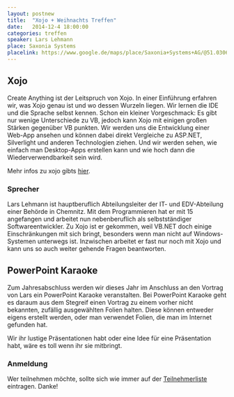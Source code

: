 ```yaml
---
layout: postnew
title:  "Xojo + Weihnachts Treffen"
date:   2014-12-4 18:00:00
categories: treffen
speaker: Lars Lehmann
place: Saxonia Systems
placelink: https://www.google.de/maps/place/Saxonia+Systems+AG/@51.030626,13.730163,17z
---
```

## Xojo

Create Anything ist der Leitspruch von Xojo. In einer Einführung erfahren wir, was Xojo genau ist und wo dessen Wurzeln liegen. Wir lernen die IDE und die Sprache selbst kennen. Schon ein kleiner Vorgeschmack: Es gibt nur wenige Unterschiede zu VB, jedoch kann Xojo mit einigen großen Stärken gegenüber VB punkten.
Wir werden uns die Entwicklung einer Web-App ansehen und können dabei direkt Vergleiche zu ASP.NET, Silverlight und anderen Technologien ziehen. Und wir werden sehen, wie einfach man Desktop-Apps erstellen kann und wie hoch dann die Wiederverwendbarkeit sein wird.

Mehr infos zu xojo gibts [hier](https://xojo.com/).


### Sprecher
Lars Lehmann ist hauptberuflich Abteilungsleiter der IT- und EDV-Abteilung einer Behörde in Chemnitz. Mit dem Programmieren hat er mit 15 angefangen und arbeitet nun nebenberuflich als selbstständiger Softwareentwickler.
Zu Xojo ist er gekommen, weil VB.NET doch einige Einschränkungen mit sich bringt, besonders wenn man nicht auf Windows-Systemen unterwegs ist. Inzwischen arbeitet er fast nur noch mit Xojo und kann uns so auch weiter gehende Fragen beantworten.

## PowerPoint Karaoke

Zum Jahresabschluss werden wir dieses Jahr im Anschluss an den Vortrag von Lars ein PowerPoint Karaoke veranstalten. 
Bei PowerPoint Karaoke geht es daraum aus dem Stegreif einen Vortrag zu einem vorher nicht bekannten, zufällig ausgewählten 
Folien halten. Diese können entweder eigens erstellt werden, oder man verwendet Folien, die man im Internet gefunden hat. 

Wir ihr lustige Präsentationen habt oder eine Idee für eine Präsentation habt, wäre es toll wenn ihr sie mitbringt.


### Anmeldung

Wer teilnehmen möchte, sollte sich wie immer auf der [Teilnehmerliste](https://www.xing.com/events/weihnachts-treffen-thema-xojo-1474849) eintragen. Danke! 
